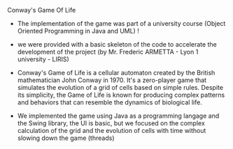 Conway's Game Of Life

- The implementation of the game was part of a university course (Object Oriented Programming in Java and UML) !
- we were provided with a basic skeleton of the code to accelerate the development of the project (by Mr. Frederic ARMETTA - Lyon 1 university - LIRIS)

- Conway's Game of Life is a cellular automaton created by the British mathematician John Conway in 1970. It's a zero-player game that simulates the evolution of a grid of cells based on simple rules. Despite its simplicity, the Game of Life is known for producing complex patterns and behaviors that can resemble the dynamics of biological life.
- We implemented the game using Java as a programming langage and the Swing library, the UI is basic, but we focused on the complex calculation of the grid and the evolution of cells with time without slowing down the game (threads)